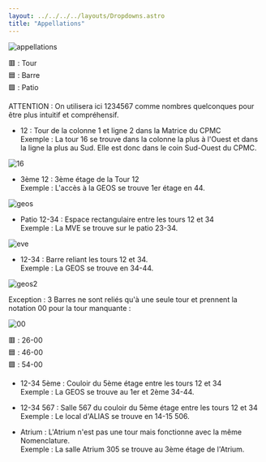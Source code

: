 ```yaml
---
layout: ../../../../layouts/Dropdowns.astro
title: "Appellations"
---
```

![appellations](/assets/plans/appellations.png)

🟥 : Tour  
🟦 : Barre  
🟩 : Patio

ATTENTION : On utilisera ici 1234567 comme nombres quelconques pour être plus intuitif et compréhensif.

- 12 : Tour de la colonne 1 et ligne 2 dans la Matrice du CPMC  
Exemple : La tour 16 se trouve dans la colonne la plus à l'Ouest et dans la ligne la plus au Sud. Elle est donc dans le coin Sud-Ouest du CPMC.

![16](/assets/plans/16.png)

- 3ème 12 : 3ème étage de la Tour 12  
Exemple : L'accès à la GEOS se trouve 1er étage en 44.

![geos](/assets/plans/geos.png)

- Patio 12-34 : Espace rectangulaire entre les tours 12 et 34  
Exemple : La MVE se trouve sur le patio 23-34.

![eve](/assets/plans/eve.png)

- 12-34 : Barre reliant les tours 12 et 34.  
Exemple : La GEOS se trouve en 34-44.

![geos2](/assets/plans/geos2.png)

Exception : 3 Barres ne sont reliés qu'à une seule tour et prennent la notation 00 pour la tour manquante :

![00](/assets/plans/00.png)

🟥 : 26-00  
🟦 : 46-00  
🟩 : 54-00

- 12-34 5ème : Couloir du 5ème étage entre les tours 12 et 34  
Exemple : La GEOS se trouve au 1er et 2ème 34-44.

- 12-34 567  : Salle 567 du couloir du 5ème étage entre les tours 12 et 34  
Exemple : Le local d'ALIAS se trouve en 14-15 506.

- Atrium : L'Atrium n'est pas une tour mais fonctionne avec la même Nomenclature.  
Exemple : La salle Atrium 305 se trouve au 3ème étage de l'Atrium.  
